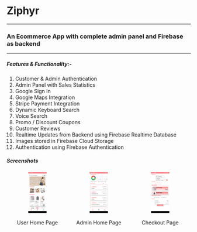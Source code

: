 # Ziphyr
---
### An Ecommerce App with complete admin panel and Firebase as backend
---
##### Features & Functionality:-
1) Customer & Admin Authentication
2) Admin Panel with Sales Statistics
3) Google Sign In
4) Google Maps Integration
5) Stripe Payment Integration
6) Dynamic Keyboard Search
7) Voice Search
8) Promo / Discount Coupons
9) Customer Reviews
10) Realtime Updates from Backend using Firebase Realtime Database
11) Images stored in Firebase Cloud Storage
12) Authentication using Firebase Authentication

##### Screenshots

<div style="display: flex; justify-content: space-between;">
  <div style="text-align: center;">
    <img src="https://github.com/Rayan-Mansoor/Android-Ecommerce-App-With-Admin-Panel/blob/e4197213a7be996bd702e8aea760566433a009f7/Screenshots/Client%20Home.jpg" alt="User Home Page" style="max-width: 30%;">
    <p>User Home Page</p>
  </div>
  
  <div style="text-align: center;">
    <img src="https://github.com/Rayan-Mansoor/Android-Ecommerce-App-With-Admin-Panel/blob/d8b5109c48ee421b0966f1ff73b4e03a5398d134/Screenshots/Admin%20Home.jpg" alt="Admin Home Page" style="max-width: 30%;">
    <p>Admin Home Page</p>
  </div>
  
  <div style="text-align: center;">
    <img src="https://github.com/Rayan-Mansoor/Android-Ecommerce-App-With-Admin-Panel/blob/d8b5109c48ee421b0966f1ff73b4e03a5398d134/Screenshots/Checkout.jpg" alt="Checkout Page" style="max-width: 30%;">
    <p>Checkout Page</p>
  </div>
</div>

